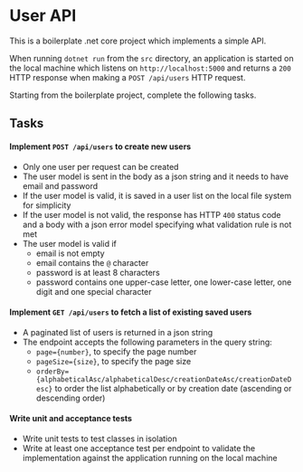 # User API
This is a boilerplate .net core project which implements a simple API.

When running `dotnet run` from the `src` directory, an application is started on the local machine which listens on `http://localhost:5000` and returns a `200` HTTP response when making a `POST /api/users` HTTP request.

Starting from the boilerplate project, complete the following tasks.

## Tasks
#### Implement `POST /api/users` to create new users
* Only one user per request can be created 
* The user model is sent in the body as a json string and it needs to have email and password
* If the user model is valid, it is saved in a user list on the local file system for simplicity
* If the user model is not valid, the response has HTTP `400` status code and a body with a json error model specifying what validation rule is not met
* The user model is valid if
    * email is not empty
    * email contains the `@` character
    * password is at least 8 characters
    * password contains one upper-case letter, one lower-case letter, one digit and one special character

#### Implement `GET /api/users` to fetch a list of existing saved users
* A paginated list of users is returned in a json string
* The endpoint accepts the following parameters in the query string:
    * `page={number}`, to specify the page number
    * `pageSize={size}`, to specify the page size
    * `orderBy={alphabeticalAsc/alphabeticalDesc/creationDateAsc/creationDateDesc}` to order the list alphabetically or by creation date (ascending or descending order)

#### Write unit and acceptance tests
* Write unit tests to test classes in isolation
* Write at least one acceptance test per endpoint to validate the implementation against the application running on the local machine
